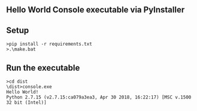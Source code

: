 ## Hello World Console executable via PyInstaller

## Setup

```
>pip install -r requirements.txt
>.\make.bat
```

## Run the executable

```
>cd dist
\dist>console.exe
Hello World!
Python 2.7.15 (v2.7.15:ca079a3ea3, Apr 30 2018, 16:22:17) [MSC v.1500 32 bit (Intel)]
```